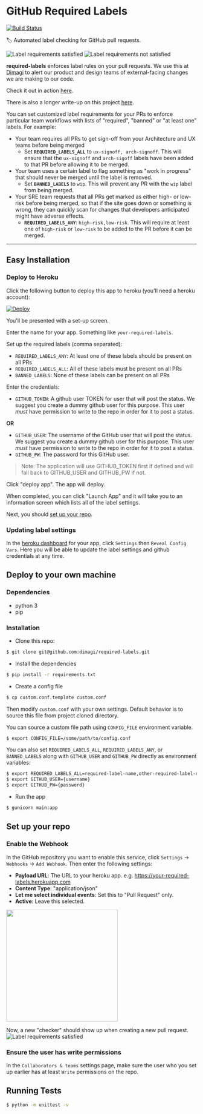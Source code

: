 # GitHub Required Labels
[![Build Status](https://travis-ci.com/dimagi/required-labels.svg?branch=master)](https://travis-ci.com/dimagi/required-labels)

:label: Automated label checking for GitHub pull requests.

![Label requirements satisfied](https://user-images.githubusercontent.com/146896/34694324-a926ebfe-f494-11e7-983f-b10e10719c83.png)
![Label requirements not satisfied](https://user-images.githubusercontent.com/146896/34694323-a90da090-f494-11e7-8f44-ae6780390fc9.png)

**required-labels** enforces label rules on your pull requests. We use this at [Dimagi](https://www.dimagi.com) to alert our product and design teams of external-facing changes we are making to our code.

Check it out in action [here](https://github.com/dimagi/required-labels/pulls?q=is%3Aopen+is%3Apr+label%3Aexamples).

There is also a longer write-up on this project [here](https://www.dimagi.com/blog/designing-a-foolproof-system-for-communicating-changes-made-to-your-software-product/).

You can set customized label requirements for your PRs to enforce particular team workflows with lists of "required", "banned" or "at least one" labels. For example:

- Your team requires all PRs to get sign-off from your Architecture and UX teams before being merged
    - Set **`REQUIRED_LABELS_ALL`** to `ux-signoff, arch-signoff`. This will ensure that the `ux-signoff` and `arch-sigoff` labels have been added to that PR before allowing it to be merged.
- Your team uses a certain label to flag something as "work in progress" that should never be merged until the label is removed.
    - Set **`BANNED_LABELS`** to `wip`. This will prevent any PR with the `wip` label from being merged.
- Your SRE team requests that all PRs get marked as either high- or low-risk before being merged, so that if the site goes down or something is wrong, they can quickly scan for changes that developers anticipated might have adverse effects.
    - **`REQUIRED_LABELS_ANY`**: `high-risk,low-risk`. This will require at least one of `high-risk` or `low-risk` to be added to the PR before it can be merged.

---

## Easy Installation

### Deploy to Heroku

Click the following button to deploy this app to heroku (you'll need a heroku account):

[![Deploy](https://www.herokucdn.com/deploy/button.svg)](https://heroku.com/deploy)

You'll be presented with a set-up screen.

Enter the name for your app. Something like `your-required-labels`.

Set up the required labels (comma separated):

- `REQUIRED_LABELS_ANY`: At least one of these labels should be present on all PRs
- `REQUIRED_LABELS_ALL`: All of these labels must be present on all PRs
- `BANNED_LABELS`: None of these labels can be present on all PRs

Enter the credentials:

- `GITHUB_TOKEN`: A github user TOKEN for user that will post the status. We suggest you create a dummy github user for this purpose. This user *must* have permission to write to the repo in order for it to post a status.

**OR**

- `GITHUB_USER`: The username of the GitHub user that will post the status. We suggest you create a dummy github user for this purpose. This user *must* have permission to write to the repo in order for it to post a status.
- `GITHUB_PW`: The password for this GitHub user.

> Note: The application will use GITHUB_TOKEN first if defined and will fall back to GITHUB_USER and GITHUB_PW if not.

Click "deploy app". The app will deploy.

When completed, you can click "Launch App" and it will take you to an information screen which lists all of the label settings.

Next, you should [set up your repo](#set-up-your-repo).

### Updating label settings

In the [heroku dashboard](https://dashboard.heroku.com) for your app, click `Settings` then `Reveal Config Vars`. Here you will be able to update the label settings and github credentials at any time.


## Deploy to your own machine

### Dependencies
- python 3
- pip

### Installation

- Clone this repo:

```sh
$ git clone git@github.com:dimagi/required-labels.git
```

- Install the dependencies

```sh
$ pip install -r requirements.txt
```

- Create a config file

```sh
$ cp custom.conf.template custom.conf
```
Then modify `custom.conf` with your own settings.
Default behavior is to source this file from project cloned directory.

You can source a custom file path using `CONFIG_FILE` environment variable.

```sh
$ export CONFIG_FILE=/some/path/to/config.conf
```

You can also set `REQUIRED_LABELS_ALL`, `REQUIRED_LABELS_ANY`, or `BANNED_LABELS` along with `GITHUB_USER` and `GITHUB_PW` directly as environment variables:

```sh
$ export REQUIRED_LABELS_ALL=required-label-name,other-required-label-name
$ export GITHUB_USER={username}
$ export GITHUB_PW={password}
```

- Run the app

```sh
$ gunicorn main:app
```


## Set up your repo

### Enable the Webhook
In the GitHub repository you want to enable this service, click `Settings` -> `Webhooks` -> `Add Webhook`. Then enter the following settings:

- **Payload URL**: The URL to your heroku app. e.g. https://your-required-labels.herokuapp.com
- **Content Type**: "application/json"
- **Let me select individual events**: Set this to "Pull Request" only.
- **Active**: Leave this selected.

[<img src="https://user-images.githubusercontent.com/146896/34696493-0dec922a-f49d-11e7-8f30-0d27f7c5a8c8.png" width="295">](https://user-images.githubusercontent.com/146896/34696493-0dec922a-f49d-11e7-8f30-0d27f7c5a8c8.png)

Now, a new "checker" should show up when creating a new pull request.
![Label requirements satisfied](https://user-images.githubusercontent.com/146896/34694324-a926ebfe-f494-11e7-983f-b10e10719c83.png)

### Ensure the user has write permissions

In the `Collaborators & teams` settings page, make sure the user who you set up earlier has at least `Write` permissions on the repo.

## Running Tests

```sh
$ python -m unittest -v
```
